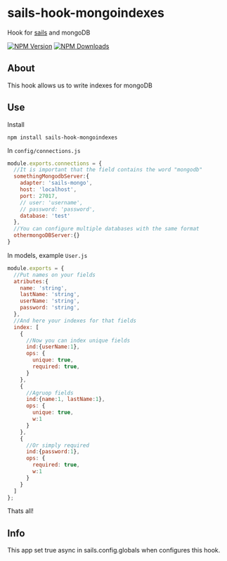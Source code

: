 # sails-hook-mongoindexes
Hook for [sails](http://sailsjs.org/) and mongoDB

  [![NPM Version][npm-image]][npm-url]
  [![NPM Downloads][downloads-image]][downloads-url]

## About
This hook allows us to write indexes for mongoDB 

## Use
Install
~~~
npm install sails-hook-mongoindexes
~~~
In `config/connections.js`
~~~js
module.exports.connections = {
  //It is important that the field contains the word "mongodb"
  somethingMongodbServer:{
    adapter: 'sails-mongo',
    host: 'localhost',
    port: 27017,
    // user: 'username',
    // password: 'password',
    database: 'test'
  },
  //You can configure multiple databases with the same format
  othermongoDBServer:{}
}
~~~
In models, example `User.js`
~~~js
module.exports = {
  //Put names on your fields
  atributes:{
    name: 'string',
    lastName: 'string',
    userName: 'string',
    password: 'string',    
  },
  //And here your indexes for that fields
  index: [
    {
      //Now you can index unique fields
      ind:{userName:1},
      ops: {
        unique: true,
        required: true,
      }
    },
    {
      //Agruop fields
      ind:{name:1, lastName:1},
      ops: {
        unique: true,
        w:1
      }
    },
    {
      //Or simply required
      ind:{password:1},
      ops: {
        required: true,
        w:1
      }
    }
  ]
};
~~~
Thats all!

## Info
This app set true async in sails.config.globals when configures this hook.


[npm-image]: https://img.shields.io/npm/v/sails-hook-mongoindexes.svg
[npm-url]: https://npmjs.org/package/sails-hook-mongoindexes
[downloads-image]: https://img.shields.io/npm/dm/sails-hook-mongoindexes.svg
[downloads-url]: https://npmjs.org/package/sails-hook-mongoindexes
